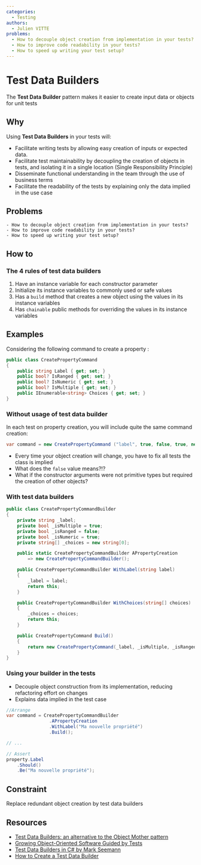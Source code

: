```yaml
---
categories:
  - Testing
authors:
  - Julien VITTE
problems:
  - How to decouple object creation from implementation in your tests?
  - How to improve code readability in your tests?
  - How to speed up writing your test setup?
---
```


# Test Data Builders

The **Test Data Builder** pattern makes it easier to create input data or objects for unit tests

## Why

Using **Test Data Builders** in your tests will:

- Facilitate writing tests by allowing easy creation of inputs or expected data.
- Facilitate test maintainability by decoupling the creation of objects in tests, and isolating it in a single location (Single Responsibility Principle)
- Disseminate functional understanding in the team through the use of business terms
- Facilitate the readability of the tests by explaining only the data implied in the use case

## Problems

    - How to decouple object creation from implementation in your tests?
    - How to improve code readability in your tests?
    - How to speed up writing your test setup?

## How to

### The 4 rules of test data builders

1. Have an instance variable for each constructor parameter
2. Initialize its instance variables to commonly used or safe values
3. Has a `build` method that creates a new object using the values in its instance variables
4. Has `chainable` public methods for overriding the values in its instance variables

## Examples

Considering the following command to create a property :

```csharp
public class CreatePropertyCommand
{
    public string Label { get; set; }
    public bool? IsRanged { get; set; }
    public bool? IsNumeric { get; set; }
    public bool? IsMultiple { get; set; }
    public IEnumerable<string> Choices { get; set; }
}
```

### Without usage of test data builder

In each test on property creation, you will include quite the same command creation:

```csharp
var command = new CreatePropertyCommand ("label", true, false, true, new string[] {1, 2});
```

- Every time your object creation will change, you have to fix all tests the class is implied
- What does the `false` value means?!?
- What if the constructor arguments were not primitive types but required the creation of other objects?

### With test data builders

```csharp
public class CreatePropertyCommandBuilder
{
    private string _label;
    private bool _isMultiple = true;
    private bool _isRanged = false;
    private bool _isNumeric = true;
    private string[] _choices = new string[0];

    public static CreatePropertyCommandBuilder APropertyCreation
        => new CreatePropertyCommandBuilder();

    public CreatePropertyCommandBuilder WithLabel(string label)
    {
        _label = label;
        return this;
    }

    public CreatePropertyCommandBuilder WithChoices(string[] choices)
    {
        _choices = choices;
        return this;
    }

    public CreatePropertyCommand Build()
    {
        return new CreatePropertyCommand(_label, _isMultiple, _isRanged, _isNumeric, _choices);
    }
}
```

### Using your builder in the tests

- Decouple object construction from its implementation, reducing refactoring effort on changes
- Explains data implied in the test case

```csharp
//Arrange
var command = CreatePropertyCommandBuilder
                .APropertyCreation
                .WithLabel("Ma nouvelle propriété")
                .Build();

// ...

// Assert
property.Label
    .Should()
    .Be("Ma nouvelle propriété");
```

## Constraint

Replace redundant object creation by test data builders

## Resources

- [Test Data Builders: an alternative to the Object Mother pattern](http://www.natpryce.com/articles/000714.html)
- [Growing Object-Oriented Software Guided by Tests](http://www.growing-object-oriented-software.com/)
- [Test Data Builders in C# by Mark Seemann](https://blog.ploeh.dk/2017/08/15/test-data-builders-in-c/)
- [How to Create a Test Data Builder](https://www.arhohuttunen.com/test-data-builders/)
